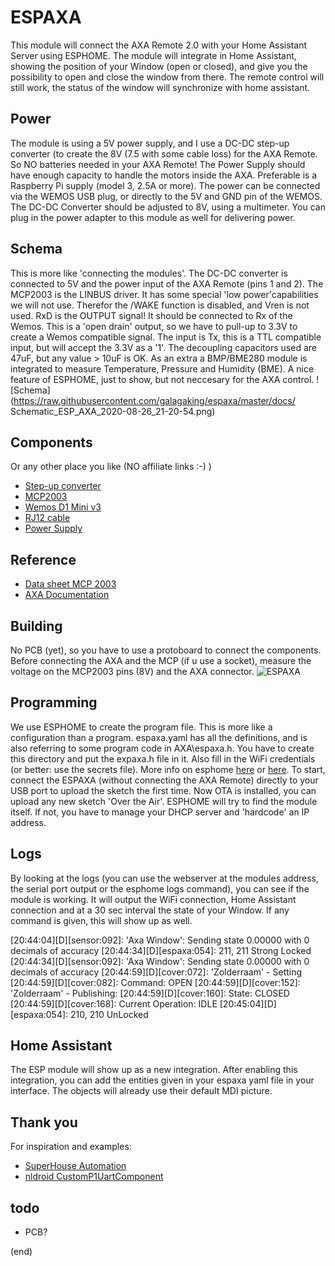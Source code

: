# ESPAXA
This module will connect the AXA Remote 2.0 with your Home Assistant Server using ESPHOME. The module will integrate in Home Assistant, showing the position of your Window (open or closed), and give you the possibility to open and close the window from there. The remote control will still work, the status of the window will synchronize with home assistant.
## Power
The module is using a 5V power supply, and I use a DC-DC step-up converter (to create the 8V (7.5 with some cable loss) for the AXA Remote. So NO batteries needed in your AXA Remote! The Power Supply should have enough capacity to handle the motors inside the AXA. Preferable is a Raspberry Pi supply (model 3, 2.5A or more). The power can be connected via the WEMOS USB plug, or directly to the 5V and GND pin of the WEMOS. The DC-DC Converter should be adjusted to 8V, using a multimeter. You can plug in the power adapter to this module as well for delivering power.
## Schema
This is more like 'connecting the modules'. The DC-DC converter is connected to 5V and the power input of the AXA Remote (pins 1 and 2). The MCP2003 is the LINBUS driver. It has some special 'low power'capabilities we will not use. Therefor the /WAKE function is disabled, and Vren is not used. RxD is the OUTPUT signal! It should be connected to Rx of the Wemos. This is a 'open drain' output, so we have to pull-up to 3.3V to create a Wemos compatible signal. The input is Tx, this is a TTL compatible input, but will accept the 3.3V as a '1'. The decoupling capacitors used are 47uF, but any value > 10uF is OK. As an extra a BMP/BME280 module is integrated to measure Temperature, Pressure and Humidity (BME). A nice feature of ESPHOME, just to show, but not neccesary for the AXA control.
![Schema](https://raw.githubusercontent.com/galagaking/espaxa/master/docs/
Schematic_ESP_AXA_2020-08-26_21-20-54.png)
## Components
Or any other place you like (NO affiliate links :-) )
- [Step-up converter](https://www.tinytronics.nl/shop/nl/spanning-converters/step-up/dc-dc-verstelbare-step-up-boost-converter-mt3608-2a)
- [MCP2003](http://www.okaphone.com/artikel.asp?id=485422)
- [Wemos D1 Mini v3](https://www.tinytronics.nl/shop/nl/communicatie/wi-fi/wemos-d1-mini-v2-esp8266-12f-ch340)
- [RJ12 cable](https://www.tinytronics.nl/shop/nl/kabels/adapters/rj12-naar-6-pins-dupont-jumper-adapter)
- [Power Supply](https://www.tinytronics.nl/shop/nl/raspberry-pi/voedingen/raspberry-pi-micro-usb-voeding-5.1v-2.5a-zwart-t6716dv)

## Reference
- [Data sheet MCP 2003](http://ww1.microchip.com/downloads/en/devicedoc/22230a.pdf)
- [AXA Documentation](http://files.domoticaforum.eu/uploads/Axa/AXA%20Remote%202%20domotica%20English%202012nov_V2.pdf)

## Building
No PCB (yet), so you have to use a protoboard to connect the components. Before connecting the AXA and the MCP (if u use a socket), measure the voltage on the MCP2003 pins (8V) and the AXA connector.
![ESPAXA](imgs/espaxa.jpg)
## Programming
We use ESPHOME to create the program file. This is more like a configuration than a program. espaxa.yaml has all the definitions, and is also referring to some program code in AXA\espaxa.h. You have to create this directory and put the expaxa.h file in it. Also fill in the WiFi credentials (or better: use the secrets file). More info on esphome
[here](https://esphome.io/) or [here](https://www.galagaking.org/2019/11/05/esphome-workshop/). To start, connect the ESPAXA (without connecting the AXA Remote) directly to your USB port to upload the sketch the first time. Now OTA is installed, you can upload any new sketch 'Over the Air'. ESPHOME will try to find the module itself. If not, you have to manage your DHCP server and 'hardcode' an IP address.
## Logs
By looking at the logs (you can use the webserver at the modules address, the serial port output or the esphome logs command), you can see if the module is working. It will output the WiFi connection, Home Assistant connection and at a 30 sec interval the state of your Window. If any command is given, this will show up as well.

[20:44:04][D][sensor:092]: 'Axa Window': Sending state 0.00000  with 0 decimals of accuracy
[20:44:34][D][espaxa:054]: 211, 211 Strong Locked
[20:44:34][D][sensor:092]: 'Axa Window': Sending state 0.00000  with 0 decimals of accuracy
[20:44:59][D][cover:072]: 'Zolderraam' - Setting
[20:44:59][D][cover:082]:   Command: OPEN
[20:44:59][D][cover:152]: 'Zolderraam' - Publishing:
[20:44:59][D][cover:160]:   State: CLOSED
[20:44:59][D][cover:168]:   Current Operation: IDLE
[20:45:04][D][espaxa:054]: 210, 210 UnLocked

## Home Assistant
The ESP module will show up as a new integration. After enabling this integration, you can add the entities given in your espaxa yaml file in your interface. The objects will already use their default MDI picture.

## Thank you
For inspiration and examples:
- [SuperHouse Automation](https://github.com/SuperHouse/)
- [nldroid CustomP1UartComponent](https://github.com/nldroid/CustomP1UartComponent)
## todo

- PCB?

(end)
